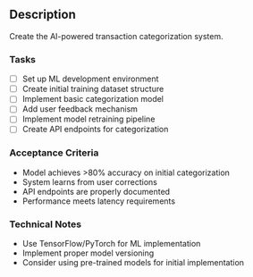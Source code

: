 ﻿## Description
Create the AI-powered transaction categorization system.

### Tasks
- [ ] Set up ML development environment
- [ ] Create initial training dataset structure
- [ ] Implement basic categorization model
- [ ] Add user feedback mechanism
- [ ] Implement model retraining pipeline
- [ ] Create API endpoints for categorization

### Acceptance Criteria
- Model achieves >80% accuracy on initial categorization
- System learns from user corrections
- API endpoints are properly documented
- Performance meets latency requirements

### Technical Notes
- Use TensorFlow/PyTorch for ML implementation
- Implement proper model versioning
- Consider using pre-trained models for initial implementation

